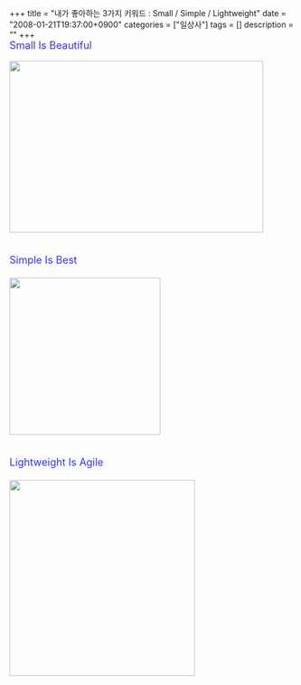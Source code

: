 +++
title = "내가 좋아하는 3가지 키워드 : Small / Simple / Lightweight"
date = "2008-01-21T19:37:00+0900"
categories = ["일상사"]
tags = []
description = ""
+++
<span class="copyright_entry" style="display:block;" title="내가 좋아하는 3가지 키워드 : Small / Simple / Lightweight@@**@@http://shed.egloos.com/1701443"></span>
<font style="color: rgb(51, 51, 255);" size="4">Small Is Beautiful</font>
<br>
<br>
<img border="0" onmouseover="this.style.cursor='pointer'" alt="" src="/attachment/1701443_1.jpg" width="449" height="304" onclick="Control.Modal.openDialog(this, event, 'http://pds8.egloos.com/pds/200801/21/82/a0003782_479473b27bd6d.jpg', 449, 304);">
<br>
<br>
<font style="color: rgb(51, 51, 255);" size="4"><br>Simple Is Best<br><br></font>
<img border="0" onmouseover="this.style.cursor='pointer'" alt="" src="/attachment/1701443_2.jpg" width="267" height="278" onclick="Control.Modal.openDialog(this, event, 'http://pds7.egloos.com/pds/200801/21/82/a0003782_479474fea28c4.jpg', 267, 278);">
<br>
<br>
<font style="color: rgb(51, 51, 255);" size="4"><br>Lightweight Is Agile<br><br></font>
<img border="0" onmouseover="this.style.cursor='pointer'" alt="" src="/attachment/1701443_3.jpg" width="328" height="347" onclick="Control.Modal.openDialog(this, event, 'http://pds8.egloos.com/pds/200801/21/82/a0003782_4794751fcc073.jpg', 328, 347);">
<br> 
<!--
       <rdf:RDF xmlns:rdf="http://www.w3.org/1999/02/22-rdf-syntax-ns#"
		    xmlns:dc="http://purl.org/dc/elements/1.1/"
		    xmlns:trackback="http://madskills.com/public/xml/rss/module/trackback/">
       <rdf:Description
	        rdf:about="http://shed.egloos.com/1701443"
	        dc:identifier="http://shed.egloos.com/1701443"
	        dc:title="내가 좋아하는 3가지 키워드 : Small / Simple / Lightweight"
	        trackback:ping="http://shed.egloos.com/tb/1701443"/>
       </rdf:RDF>
       -->

<ul></ul>